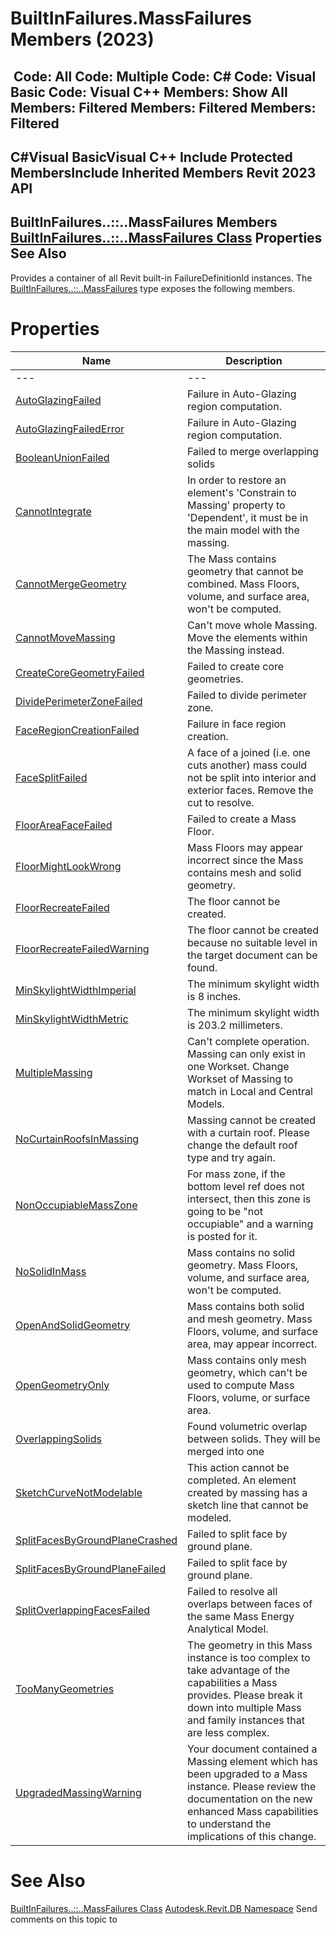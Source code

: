 # BuiltInFailures.MassFailures Members (2023)

﻿
 Code: All Code: Multiple Code: C# Code: Visual Basic Code: Visual C++  Members: Show All Members: Filtered Members: Filtered Members: Filtered   
---  
C#Visual BasicVisual C++
Include Protected MembersInclude Inherited Members
Revit 2023 API  
---  
BuiltInFailures..::..MassFailures Members  
[BuiltInFailures..::..MassFailures Class](c9804646-1735-fe87-b758-a466adf5eae8.md "BuiltInFailures.MassFailures Class") Properties See Also  
---  
Provides a container of all Revit built-in FailureDefinitionId instances.
The [BuiltInFailures..::..MassFailures](c9804646-1735-fe87-b758-a466adf5eae8.md "BuiltInFailures.MassFailures Class") type exposes the following members.
# Properties
| Name | Description |
| --- | --- |
| --- | --- | --- |
| [AutoGlazingFailed](4c14fd5d-451f-2a8e-bba8-0b21f1af9697.md "AutoGlazingFailed Property") | Failure in Auto-Glazing region computation. |
| [AutoGlazingFailedError](67a7ff7f-ebea-b3ad-6af2-2cad9ee03073.md "AutoGlazingFailedError Property") | Failure in Auto-Glazing region computation. |
| [BooleanUnionFailed](41506bc2-9d2a-5a0d-bd79-814241c15d67.md "BooleanUnionFailed Property") | Failed to merge overlapping solids |
| [CannotIntegrate](14063952-52cc-bc54-2716-3266f44ff7b3.md "CannotIntegrate Property") | In order to restore an element's 'Constrain to Massing' property to 'Dependent', it must be in the main model with the massing. |
| [CannotMergeGeometry](3d161566-8205-4056-521f-b0a868290170.md "CannotMergeGeometry Property") | The Mass contains geometry that cannot be combined. Mass Floors, volume, and surface area, won't be computed. |
| [CannotMoveMassing](c72dc4d9-ec06-b938-d43c-ab00e06581ef.md "CannotMoveMassing Property") | Can't move whole Massing. Move the elements within the Massing instead. |
| [CreateCoreGeometryFailed](029f4cf1-6c95-745a-7ff9-ed65b20ef35c.md "CreateCoreGeometryFailed Property") | Failed to create core geometries. |
| [DividePerimeterZoneFailed](4220bc7d-1430-03ae-3bca-d34c2ef88e0a.md "DividePerimeterZoneFailed Property") | Failed to divide perimeter zone. |
| [FaceRegionCreationFailed](a233005d-9ca5-d3d2-abcf-caf375c39d4e.md "FaceRegionCreationFailed Property") | Failure in face region creation. |
| [FaceSplitFailed](d052b690-ccde-a7c4-27ae-c2ddb8c0f5ea.md "FaceSplitFailed Property") | A face of a joined (i.e. one cuts another) mass could not be split into interior and exterior faces. Remove the cut to resolve. |
| [FloorAreaFaceFailed](3111f259-14ef-0ff0-d5b2-98c04498fbe2.md "FloorAreaFaceFailed Property") | Failed to create a Mass Floor. |
| [FloorMightLookWrong](cc2215ff-d9a2-6e2f-adcd-5d7d4314efc5.md "FloorMightLookWrong Property") | Mass Floors may appear incorrect since the Mass contains mesh and solid geometry. |
| [FloorRecreateFailed](de55d6ab-1f3c-1b93-a841-2604cca63c9b.md "FloorRecreateFailed Property") | The floor cannot be created. |
| [FloorRecreateFailedWarning](fbbaaf4f-e89a-3190-f023-14c48eafa48f.md "FloorRecreateFailedWarning Property") | The floor cannot be created because no suitable level in the target document can be found. |
| [MinSkylightWidthImperial](f533a8f0-2a16-2da5-264f-f5ae656b968b.md "MinSkylightWidthImperial Property") | The minimum skylight width is 8 inches. |
| [MinSkylightWidthMetric](b8502ecf-a427-12a3-5ae8-2e22a1342c26.md "MinSkylightWidthMetric Property") | The minimum skylight width is 203.2 millimeters. |
| [MultipleMassing](2abfd436-511a-f8b2-7ac9-f0fdb86ef896.md "MultipleMassing Property") | Can't complete operation. Massing can only exist in one Workset. Change Workset of Massing to match in Local and Central Models. |
| [NoCurtainRoofsInMassing](cd995395-8169-3d87-6564-acd711c91378.md "NoCurtainRoofsInMassing Property") | Massing cannot be created with a curtain roof. Please change the default roof type and try again. |
| [NonOccupiableMassZone](30176548-db94-de41-7049-c177f1a890bc.md "NonOccupiableMassZone Property") | For mass zone, if the bottom level ref does not intersect, then this zone is going to be "not occupiable" and a warning is posted for it. |
| [NoSolidInMass](d8b6d10d-fbb6-c6ac-7b38-6d6c1a00ff38.md "NoSolidInMass Property") | Mass contains no solid geometry. Mass Floors, volume, and surface area, won't be computed. |
| [OpenAndSolidGeometry](9a9234c1-eb45-6067-8506-f8eda5e4c581.md "OpenAndSolidGeometry Property") | Mass contains both solid and mesh geometry. Mass Floors, volume, and surface area, may appear incorrect. |
| [OpenGeometryOnly](1ebe908e-59e6-15ba-39ac-1ff9cdcf1ea0.md "OpenGeometryOnly Property") | Mass contains only mesh geometry, which can't be used to compute Mass Floors, volume, or surface area. |
| [OverlappingSolids](a345a348-5832-254c-b2f0-35d41cba98c8.md "OverlappingSolids Property") | Found volumetric overlap between solids. They will be merged into one |
| [SketchCurveNotModelable](748df7c1-e34e-aa8c-d29f-3b472d7815f1.md "SketchCurveNotModelable Property") | This action cannot be completed. An element created by massing has a sketch line that cannot be modeled. |
| [SplitFacesByGroundPlaneCrashed](b8a1c132-8378-5604-b3d2-6730ef0929c4.md "SplitFacesByGroundPlaneCrashed Property") | Failed to split face by ground plane. |
| [SplitFacesByGroundPlaneFailed](47f2c42c-d634-2273-1116-cbc86019eebf.md "SplitFacesByGroundPlaneFailed Property") | Failed to split face by ground plane. |
| [SplitOverlappingFacesFailed](d8768ea5-e9a1-4a1b-086a-e1f370a30cfe.md "SplitOverlappingFacesFailed Property") | Failed to resolve all overlaps between faces of the same Mass Energy Analytical Model. |
| [TooManyGeometries](e5d4f5b0-96ab-6adc-1d5f-72f2508d2d3e.md "TooManyGeometries Property") | The geometry in this Mass instance is too complex to take advantage of the capabilities a Mass provides. Please break it down into multiple Mass and family instances that are less complex. |
| [UpgradedMassingWarning](957336d8-f598-32ef-dd26-202740e50bf4.md "UpgradedMassingWarning Property") | Your document contained a Massing element which has been upgraded to a Mass instance. Please review the documentation on the new enhanced Mass capabilities to understand the implications of this change. |

# See Also
[BuiltInFailures..::..MassFailures Class](c9804646-1735-fe87-b758-a466adf5eae8.md "BuiltInFailures.MassFailures Class")
[Autodesk.Revit.DB Namespace](87546ba7-461b-c646-cbb1-2cb8f5bff8b2.md "Autodesk.Revit.DB Namespace")
Send comments on this topic to 